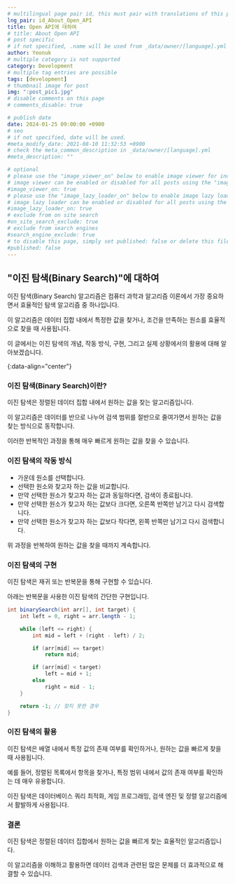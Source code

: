 ```yaml
---
# multilingual page pair id, this must pair with translations of this page. (This name must be unique)
lng_pair: id_About_Open_API
title: Open API에 대하여
# title: About Open API
# post specific
# if not specified, .name will be used from _data/owner/[language].yml
author: Yeonuk
# multiple category is not supported
category: Development
# multiple tag entries are possible
tags: [development]
# thumbnail image for post
img: ":post_pic1.jpg"
# disable comments on this page
# comments_disable: true

# publish date
date: 2024-01-25 09:00:00 +0900
# seo
# if not specified, date will be used.
#meta_modify_date: 2021-08-10 11:32:53 +0900
# check the meta_common_description in _data/owner/[language].yml
#meta_description: ""

# optional
# please use the "image_viewer_on" below to enable image viewer for individual pages or posts (_posts/ or [language]/_posts folders).
# image viewer can be enabled or disabled for all posts using the "image_viewer_posts: true" setting in _data/conf/main.yml.
#image_viewer_on: true
# please use the "image_lazy_loader_on" below to enable image lazy loader for individual pages or posts (_posts/ or [language]/_posts folders).
# image lazy loader can be enabled or disabled for all posts using the "image_lazy_loader_posts: true" setting in _data/conf/main.yml.
#image_lazy_loader_on: true
# exclude from on site search
#on_site_search_exclude: true
# exclude from search engines
#search_engine_exclude: true
# to disable this page, simply set published: false or delete this file
#published: false
---
```


<!-- outline-start -->

## "이진 탐색(Binary Search)"에 대하여

이진 탐색(Binary Search) 알고리즘은 컴퓨터 과학과 알고리즘 이론에서 가장 중요하면서 효율적인 탐색 알고리즘 중 하나입니다.

이 알고리즘은 데이터 집합 내에서 특정한 값을 찾거나, 조건을 만족하는 원소를 효율적으로 찾을 때 사용됩니다.

이 글에서는 이진 탐색의 개념, 작동 방식, 구현, 그리고 실제 상황에서의 활용에 대해 알아보겠습니다.

{:data-align="center"}

<!-- outline-end -->

### 이진 탐색(Binary Search)이란?

이진 탐색은 정렬된 데이터 집합 내에서 원하는 값을 찾는 알고리즘입니다.

이 알고리즘은 데이터를 반으로 나누어 검색 범위를 절반으로 줄여가면서 원하는 값을 찾는 방식으로 동작합니다.

이러한 반복적인 과정을 통해 매우 빠르게 원하는 값을 찾을 수 있습니다.

### 이진 탐색의 작동 방식

- 가운데 원소를 선택합니다.
- 선택한 원소와 찾고자 하는 값을 비교합니다.
- 만약 선택한 원소가 찾고자 하는 값과 동일하다면, 검색이 종료됩니다.
- 만약 선택한 원소가 찾고자 하는 값보다 크다면, 오른쪽 반쪽만 남기고 다시 검색합니다.
- 만약 선택한 원소가 찾고자 하는 값보다 작다면, 왼쪽 반쪽만 남기고 다시 검색합니다.

위 과정을 반복하여 원하는 값을 찾을 때까지 계속합니다.

### 이진 탐색의 구현

이진 탐색은 재귀 또는 반복문을 통해 구현할 수 있습니다.

아래는 반복문을 사용한 이진 탐색의 간단한 구현입니다.

```java
int binarySearch(int arr[], int target) {
    int left = 0, right = arr.length - 1;

    while (left <= right) {
        int mid = left + (right - left) / 2;

        if (arr[mid] == target)
            return mid;

        if (arr[mid] < target)
            left = mid + 1;
        else
            right = mid - 1;
    }

    return -1; // 찾지 못한 경우
}

```

### 이진 탐색의 활용

이진 탐색은 배열 내에서 특정 값의 존재 여부를 확인하거나, 원하는 값을 빠르게 찾을 때 사용됩니다.

예를 들어, 정렬된 목록에서 항목을 찾거나, 특정 범위 내에서 값의 존재 여부를 확인하는 데 매우 유용합니다.

이진 탐색은 데이터베이스 쿼리 최적화, 게임 프로그래밍, 검색 엔진 및 정렬 알고리즘에서 활발하게 사용됩니다.

### 결론

이진 탐색은 정렬된 데이터 집합에서 원하는 값을 빠르게 찾는 효율적인 알고리즘입니다.

이 알고리즘을 이해하고 활용하면 데이터 검색과 관련된 많은 문제를 더 효과적으로 해결할 수 있습니다.
